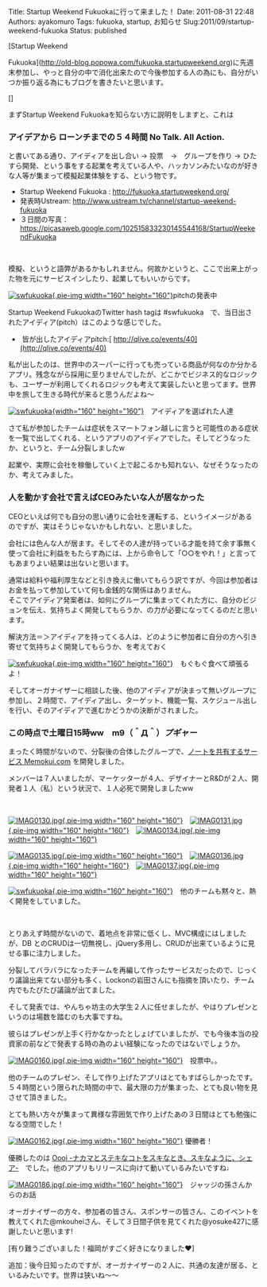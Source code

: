 Title: Startup Weekend Fukuokaに行って来ました！
Date: 2011-08-31 22:48
Authors: ayakomuro
Tags:  fukuoka, startup, お知らせ
Slug:2011/09/startup-weekend-fukuoka
Status: published

[Startup Weekend

Fukuoka](http://old-blog.popowa.com/fukuoka.startupweekend.org)に先週末参加し、やっと自分の中で消化出来たので今後参加する人の為にも、自分がいつか振り返る為にもブログを書きたいと思います。  
  
[]  
  
まずStartup Weekend Fukuokaを知らない方に説明をしますと、これは  
  

### アイデアから ローンチまでの５４時間 No Talk. All Action.

  
と書いてある通り、アイディアを出し合い -\> 投票　-\>　グループを作り -\>
ひたすら開発、という事をする起業を考えている人や、ハッカソンみたいなのが好きな人等が集まって模擬起業体験をする、という物です。  

-   Startup Weekend Fukuoka : <http://fukuoka.startupweekend.org/>
-   発表時Ustream: <http://www.ustream.tv/channel/startup-weekend-fukuoka>
-   ３日間の写真：<https://picasaweb.google.com/102515833230145544168/StartupWeekendFukuoka>

  
   
  
模擬、というと語弊があるかもしれません。何故かというと、ここで出来上がった物を元にサービスインしたり、起業してもいいからです。  
  
[![swfukuoka](http://lh3.ggpht.com/-Z1TvWCEgRJA/TlpbH4KBJJI/AAAAAAAAMu4/97Qoum1hu7Y/s160-c/IMAG0116.jpg){.pie-img
width="160"
height="160"}](https://picasaweb.google.com/102515833230145544168/StartupWeekendFukuoka#5645925273753953426 "swfukuoka")pitchの発表中  
  
Startup Weekend FukuokaのTwitter hash tagは
\#swfukuoka　で、当日出されたアイディア(pitch）はこのような感じでした。  

-    皆が出したアイディアpitch:[ http://qlive.co/events/40](http://qlive.co/events/40)

  
私が出したのは、世界中のスーパーに行っても売っている商品が何なのか分かるアプリ。残念ながら採用に至りませんでしたが、どこかでビジネス的なロジックも、ユーザーが利用してくれるロジックも考えて実装したいと思ってます。世界中を旅して生きる時代が来ると思うんだよね〜  
  
[![swfukuoka](http://lh5.ggpht.com/-oIhgwxGq9Yo/TlpaCXL9mqI/AAAAAAAAMuU/C1T0syRLhSQ/s160-c/IMAG0124.jpg){width="160"
height="160"}](https://picasaweb.google.com/102515833230145544168/StartupWeekendFukuoka#5645924079492766370 "swfukuoka")　アイディアを選ばれた人達  
  
さて私が参加したチームは症状をスマートフォン越しに言うと可能性のある症状を一覧で出してくれる、というアプリのアイディアでした。そしてどうなったか、というと、チーム分裂しましたw  
  
起業や、実際に会社を稼働していく上で起こるかも知れない、なぜそうなったのか、考えてみました。  
  

### 人を動かす会社で言えばCEOみたいな人が居なかった

  
CEOといえば何でも自分の思い通りに会社を運転する、というイメージがあるのですが、実はそうじゃないかもしれない、と思いました。  
  
会社には色んな人が居ます。そしてその人達が持っている才能を持て余す事無く使って会社に利益をもたらす為には、上から命令して「○○をやれ！」と言ってもあまりよい結果は出ないと思います。  
  
通常は給料や福利厚生などと引き換えに働いてもらう訳ですが、今回は参加者はお金を払って参加していて何も金銭的な関係はありません。  
そこでアイディア発案者は、如何にグループに集まってくれた方に、自分のビジョンを伝え、気持ちよく開発してもらうか、の力が必要になってくるのだと思います。  
  
解決方法＝＞アイディアを持ってくる人は、どのように参加者に自分の方へ引き寄せて気持ちよく開発してもらうか、を考えておく  
  
[![swfukuoka](http://lh4.ggpht.com/-T9dCQChCQHM/TlpZyaJQUnI/AAAAAAAAMuM/Sz2eN0_wGHk/s160-c/IMAG0126.jpg){.pie-img
width="160"
height="160"}](https://picasaweb.google.com/102515833230145544168/StartupWeekendFukuoka#5645923805408809586 "swfukuoka")　もぐもぐ食べて頑張るよ！  
  
そしてオーガナイザーに相談した後、他のアイディアが決まって無いグループに参加し、２時間で、アイディア出し、ターゲット、機能一覧、スケジュール出しを行い、そのアイディアで進むかどうかの決断がされました。  
  

### この時点で土曜日15時ww　m9（＾Д＾）*プギャー*

  
まったく時間がないので、分裂後の合体したグループで、[ノートを共有するサービス
Memokui.com](http://memokui.popowa.com/) を開発しました。  
  
メンバーは７人いましたが、マーケッターが４人、デザイナーとR&Dが２人、開発者１人（私）という状況で、１人必死で開発しましたww  
  
   



  

  

[![IMAG0130.jpg](http://lh5.ggpht.com/-kqn6hfqcEJw/TlmW8F8PjZI/AAAAAAAAMvg/T8Eqv9a9pWY/s160-c/IMAG0130.jpg){.pie-img
width="160"
height="160"}](https://picasaweb.google.com/102515833230145544168/StartupWeekendFukuoka#5645709567016799634)　[![IMAG0131.jpg](http://lh6.ggpht.com/-NiegUn1oqEw/TlmW1iqiyhI/AAAAAAAAMvg/7_t591Hq_TY/s160-c/IMAG0131.jpg){.pie-img
width="160"
height="160"}](https://picasaweb.google.com/102515833230145544168/StartupWeekendFukuoka#5645709454468106770)　[![IMAG0134.jpg](http://lh3.ggpht.com/-xBGiLarT3dQ/TlmWjGuxxzI/AAAAAAAAMvg/bLySi2dnZyE/s160-c/IMAG0134.jpg){.pie-img
width="160"
height="160"}](https://picasaweb.google.com/102515833230145544168/StartupWeekendFukuoka#5645709137732028210)

  

[![IMAG0135.jpg](http://lh4.ggpht.com/-dCXjm4DhD8Y/TlmXbUUpBvI/AAAAAAAAMvg/1TldeKQjTeo/s160-c/IMAG0135.jpg){.pie-img
width="160"
height="160"}](https://picasaweb.google.com/102515833230145544168/StartupWeekendFukuoka#5645710103453173490)　[![IMAG0136.jpg](http://lh4.ggpht.com/-PIq8BBDDJRo/TlmXVMUGKQI/AAAAAAAAMvg/PfvQU68WASk/s160-c/IMAG0136.jpg){.pie-img
width="160"
height="160"}](https://picasaweb.google.com/102515833230145544168/StartupWeekendFukuoka#5645709998224189698)　[![IMAG0137.jpg](http://lh5.ggpht.com/-d02_n9UVlwM/TlmWQq1p2GI/AAAAAAAAMvg/taqlsg6A4DM/s160-c/IMAG0137.jpg){.pie-img
width="160"
height="160"}](https://picasaweb.google.com/102515833230145544168/StartupWeekendFukuoka#5645708821007030370)

  
  

  

  

[![swfukuoka](http://lh3.ggpht.com/-jxxPhujShs4/TlmSzCRVM3I/AAAAAAAAMr8/t7cm7NBQJbM/s160-c/IMAG0138.jpg){.pie-img
width="160"
height="160"}](https://picasaweb.google.com/102515833230145544168/StartupWeekendFukuoka#5645705013366174578 "swfukuoka")　他のチームも黙々と、熱く開発をしていました。

  
  

  



  
   
  
とりあえず時間がないので、着地点を非常に低くし、MVC構成にはしましたが、DB
とのCRUDは一切無視し、jQuery多用し、CRUDが出来ているように見せる事に注力しました。  
  
分裂してバラバラになったチームを再編して作ったサービスだったので、じっくり議論出来てない部分も多く、Lockonの岩田さんにも指摘を頂いたり、チーム内でもたびたび議論が出てました。  
  
そして発表では、やんちゃ坊主の大学生２人に任せましたが、やはりプレゼンというのは場数を踏むのも大事ですね。  
  
彼らはプレゼンが上手く行かなかったとしょげていましたが、でも今後本当の投資家の前などで発表する時の為のよい経験になったのではないでしょうか。  
  
[![IMAG0160.jpg](http://lh6.ggpht.com/-W4szfAUREhE/Tlpc9f_SP8I/AAAAAAAAMyo/IjxrZnroxFA/s160-c/IMAG0160.jpg){.pie-img
width="160"
height="160"}](https://picasaweb.google.com/102515833230145544168/StartupWeekendFukuoka#5645927294491049922)　投票中。。  
  
他のチームのプレゼン、そして作り上げたアプリはとてもすばらしかったです。５４時間という限られた時間の中で、最大限の力が集まった、とても良い物を見させて頂きました。  
  
とても熱い方々が集まって異様な雰囲気で作り上げたあの３日間はとても勉強になる空間でした！  
  
[![IMAG0162.jpg](http://lh5.ggpht.com/-XmeQ-O5POAg/Tlpc3DT6AKI/AAAAAAAAMyo/qKc7ZzhUa3I/s160-c/IMAG0162.jpg){.pie-img
width="160"
height="160"}](https://picasaweb.google.com/102515833230145544168/StartupWeekendFukuoka#5645927183713697954) 優勝者！  
  
優勝したのは [Oooi
-ナカマとステキなコトをスキなとき、スキなように、シェア-](http://www.facebook.com/pages/Oooi-%E3%83%8A%E3%82%AB%E3%83%9E%E3%81%A8%E3%82%B9%E3%83%86%E3%82%AD%E3%81%AA%E3%82%B3%E3%83%88%E3%82%92%E3%82%B9%E3%82%AD%E3%81%AA%E3%81%A8%E3%81%8D%E3%82%B9%E3%82%AD%E3%81%AA%E3%82%88%E3%81%86%E3%81%AB%E3%82%B7%E3%82%A7%E3%82%A2-/105490349556397)　でした。他のアプリもリリースに向けて動いているみたいですね♩  
  
[![IMAG0186.jpg](http://lh5.ggpht.com/-ovswEcT1snM/TlpbL74HhlI/AAAAAAAAMvg/KeHYQdYIrhE/s160-c/IMAG0186.jpg){.pie-img
width="160"
height="160"}](https://picasaweb.google.com/102515833230145544168/StartupWeekendFukuoka#5645925343472092754)　ジャッジの孫さんからのお話  
  
オーガナイザーの方々、参加者の皆さん、スポンサーの皆さん、このイベントを教えてくれた@mkouheiさん、そして３日間子供を見てくれた@yosuke427に感謝したいと思います!  
  
[有り難うございました！福岡がすごく好きになりました♥]  
  
追加：後今日知ったのですが、オーガナイザーの２人に、共通の友達が居る、といるみたいです。世界は狭いね〜〜
